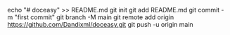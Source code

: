 echo "# doceasy" >> README.md
git init
git add README.md
git commit -m "first commit"
git branch -M main
git remote add origin https://github.com/Dandixml/doceasy.git
git push -u origin main
